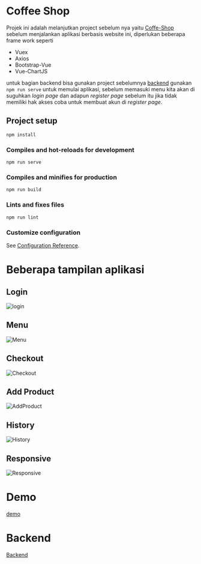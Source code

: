 # Coffee Shop
Projek ini adalah melanjutkan project sebelum nya yaitu [Coffe-Shop](https://github.com/FoXyKinGs/Coffe-Shop)
sebelum menjalankan aplikasi berbasis website ini, diperlukan beberapa frame work seperti 
- Vuex
- Axios
- Bootstrap-Vue
- Vue-ChartJS

untuk bagian backend bisa gunakan project sebelumnya [backend](https://github.com/FoXyKinGs/Task_Week_4)
gunakan `npm run serve` untuk memulai aplikasi, sebelum memasuki menu kita akan di suguhkan *login page* dan adapun *register page* sebelum itu jika tidak memiliki hak akses coba untuk membuat akun di *register page*.


## Project setup
```
npm install
```

### Compiles and hot-reloads for development
```
npm run serve
```

### Compiles and minifies for production
```
npm run build
```

### Lints and fixes files
```
npm run lint
```

### Customize configuration
See [Configuration Reference](https://cli.vuejs.org/config/).


# Beberapa tampilan aplikasi

## Login 
![login](https://user-images.githubusercontent.com/61764220/109763429-a42cd300-7c24-11eb-9a78-8d433368b91d.png)

## Menu
![Menu](https://user-images.githubusercontent.com/61764220/109763443-a8f18700-7c24-11eb-940d-7610a8741500.png)

## Checkout
![Checkout](https://user-images.githubusercontent.com/61764220/109763442-a7c05a00-7c24-11eb-8944-2c9b990ba918.png)

## Add Product
![AddProduct](https://user-images.githubusercontent.com/61764220/109763437-a727c380-7c24-11eb-8705-6dd895479575.png)

## History
![History](https://user-images.githubusercontent.com/61764220/109763422-a1ca7900-7c24-11eb-96b4-21b80f62a9e4.png)

## Responsive
![Responsive](https://user-images.githubusercontent.com/61764220/109763435-a68f2d00-7c24-11eb-8df0-da1b3f256450.png)

# Demo
[demo](http://54.226.145.72:5008)

# Backend
[Backend](https://github.com/FoXyKinGs/Task_Week_4)
